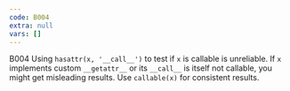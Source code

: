 ```yaml
---
code: B004
extra: null
vars: []
---
```


B004 Using `hasattr(x, '__call__')` to test if `x` is callable is unreliable. If `x` implements custom `__getattr__` or its `__call__` is itself not callable, you might get misleading results. Use `callable(x)` for consistent results.